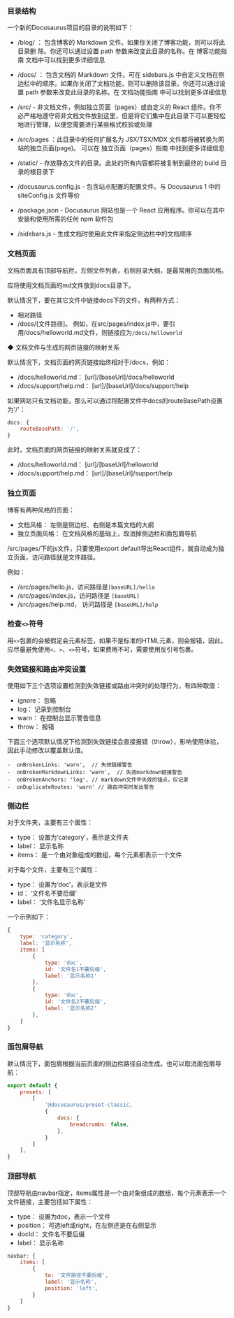 ###  目录结构

一个新的Docusaurus项目的目录的说明如下：

-  /blog/ ： 包含博客的 Markdown 文件。如果你关闭了博客功能，则可以将此目录删
除。你还可以通过设置 path 参数来改变此目录的名称。在 博客功能指南 文档中可以找到更多详细信息

-  /docs/ ： 包含文档的 Markdown 文件。可在 sidebars.js 中自定义文档在侧边栏中的顺序。如果你关闭了文档功能，则可以删除该目录。你还可以通过设置 path 参数来改变此目录的名称。在 文档功能指南 中可以找到更多详细信息

-  /src/ - 非文档文件，例如独立页面（pages）或自定义的 React 组件。你不必严格地遵守将非文档文件放到这里，但是将它们集中在此目录下可以更轻松地进行管理，以便您需要进行某些格式校验或处理

-  /src/pages ：此目录中的任何扩展名为 JSX/TSX/MDX 文件都将被转换为网站的独立页面(page)。 可以在 独立页面（pages）指南 中找到更多详细信息

-  /static/ - 存放静态文件的目录。此处的所有内容都将被复制到最终的 build 目录的根目录下

-  /docusaurus.config.js - 包含站点配置的配置文件。与 Docusaurus 1 中的 siteConfig.js 文件等价

-  /package.json - Docusaurus 网站也是一个 React 应用程序。你可以在其中安装和使用所需的任何 npm 软件包

-  /sidebars.js - 生成文档时使用此文件来指定侧边栏中的文档顺序

###  文档页面

文档页面具有顶部导航栏，左侧文件列表，右侧目录大纲，是最常用的页面风格。

应将使用文档页面的md文件放到docs目录下。

默认情况下，要在其它文件中链接docs下的文件，有两种方式：
-  相对路径
-  /docs/[文件路径]。 例如，在src/pages/index.js中，要引用/docs/helloworld.md文件，则链接应为`/docs/helloworld`

◆  文档文件与生成的网页链接的映射关系

默认情况下，文档页面的网页链接始终相对于/docs，例如：
-  /docs/helloworld.md：  [url]/[baseUrl]/docs/helloworld
-  /docs/support/help.md： [url]/[baseUrl]/docs/support/help

如果网站只有文档功能，那么可以通过将配置文件中docs的routeBasePath设置为'/'：

```js
docs: {
    routeBasePath: '/',
}
```

此时，文档页面的网页链接的映射关系就变成了：
-  /docs/helloworld.md：  [url]/[baseUrl]/helloworld
-  /docs/support/help.md： [url]/[baseUrl]/support/help





###  独立页面

博客有两种风格的页面：
-  文档风格： 左侧是侧边栏、右侧是本篇文档的大纲
-  独立页面风格： 在文档风格的基础上，取消掉侧边栏和面包屑导航

/src/pages/下的js文件，只要使用export default导出React组件，就自动成为独立页面，访问路径就是文件路径。

例如：
-  /src/pages/hello.js，访问路径是` [baseURL]/hello `
-  /src/pages/index.js，访问路径是 `[baseURL]`
-  /src/pages/help.md， 访问路径是 `[baseURL]/help`

###  检查`<>`符号

用`<>`包裹的会被假定会元素标签，如果不是标准的HTML元素，则会报错，因此，应尽量避免使用`<`、`>`、`<>`符号，如果费用不可，需要使用反引号包裹。

###  失效链接和路由冲突设置

使用如下三个选项设置检测到失效链接或路由冲突时的处理行为，有四种取值：
-  ignore： 忽略
-  log： 记录到控制台
-  warn： 在控制台显示警告信息
-  throw： 报错

下面三个选项默认情况下检测到失效链接会直接报错（throw），影响使用体验，因此手动修改以覆盖默认值。

```
-  onBrokenLinks: 'warn',  // 失效链接警告  
-  onBrokenMarkdownLinks: 'warn',  // 失效markdown链接警告
-  onBrokenAnchors: 'log', // markdown文件中失效的锚点，仅记录
-  onDuplicateRoutes: 'warn' // 路由冲突时发出警告
```

### 侧边栏

对于文件夹，主要有三个属性：
-  type： 设置为‘category’，表示是文件夹
-  label： 显示名称
-  items： 是一个由对象组成的数组，每个元素都表示一个文件

对于每个文件，主要有三个属性：
-  type： 设置为‘doc’，表示是文件
-  id： ‘文件名不要后缀’
-  label： ‘文件名显示名称’

一个示例如下：

```js
{
    type: 'category',
    label: '显示名称',
    items: [
        {
            type: 'doc',
            id: '文件名1不要后缀',
            label: '显示名称1'
        },
        {
            type: 'doc',
            id: '文件名2不要后缀',
            label: '显示名称2'
        },
    ] 
}
```

###  面包屑导航

默认情况下，面包屑根据当前页面的侧边栏路径自动生成。也可以取消面包屑导航：

```js
export default {
    presets: [
        [
            '@docusaurus/preset-classic,
            {
                docs: {
                    breadcrumbs: false,
                },
            }
        ]
    ],
}

```


### 顶部导航

顶部导航由navbar指定，items属性是一个由对象组成的数组，每个元素表示一个文件链接，主要包括如下属性：
-  type： 设置为doc，表示一个文件
-  position： 可选left或right，在左侧还是在右侧显示
-  docId： 文件名不要后缀
-  label： 显示名称

```js
navbar: {
    items: [
        {
            to: '文件路径不要后缀',
            label: '显示名称',
            position: 'left',
        }
    ]
}
```